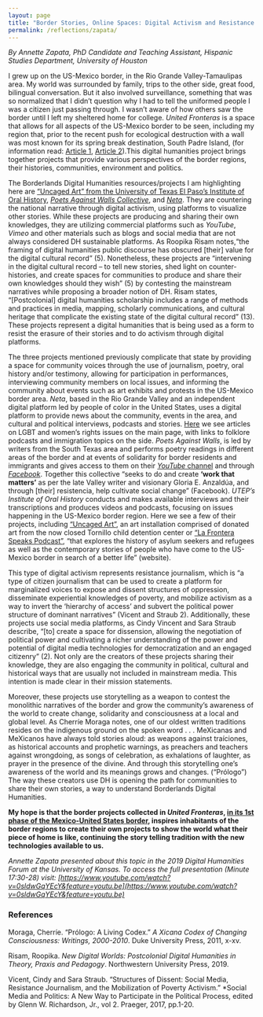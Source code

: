 ```yaml
---
layout: page
title: "Border Stories, Online Spaces: Digital Activism and Resistance Journalism through BorderlandsDH"
permalink: /reflections/zapata/
---
```


*By Annette Zapata, PhD Candidate and Teaching Assistant, Hispanic Studies Department, University of Houston*

I grew up on the US-Mexico border, in the Rio Grande Valley-Tamaulipas area. My world was surrounded by family, trips to the other side, great food, bilingual conversation. But it also involved surveillance, something that was so normalized that I didn’t question why I had to tell the uniformed people I was a citizen just passing through. I wasn’t aware of how others saw the border until I left my sheltered home for college. *United Fronteras* is a space that allows for all aspects of the US-Mexico border to be seen, including my region that, prior to the recent push for ecological destruction with a wall was most known for its spring break destination, South Padre Island, (for information read: [Article 1](https://www.borderreport.com/hot-topics/the-border-wall/national-heritage-designation-could-alter-plans-to-expedite-border-wall-construction-in-starr-county/), [Article 2](https://www.cnet.com/news/border-wall-now-under-construction-could-kill-off-birds-ocelots-and-a-church/)).This digital humanities project brings together projects that provide various perspectives of the border regions, their histories, communities, environment and politics.

The Borderlands Digital Humanities resources/projects I am highlighting here are [“Uncaged Art” from the University of Texas El Paso’s Institute of Oral History](https://unitedfronteras.github.io/ufexhibition_mexusa/united/obj060/), [*Poets Against Walls Collective*](https://unitedfronteras.github.io/ufexhibition_mexusa/united/obj090/), and [*Neta*](https://unitedfronteras.github.io/ufexhibition_mexusa/united/obj083/). They are countering the national narrative through digital activism, using platforms to visualize other stories. While these projects are producing and sharing their own knowledges, they are utilizing commercial platforms such as *YouTube*, *Vimeo* and other materials such as blogs and social media that are not always considered DH sustainable platforms. As Roopika Risam notes,“the framing of digital humanities public discourse has obscured [their] value for the digital cultural record” (5). Nonetheless, these projects are “intervening in the digital cultural record – to tell new stories, shed light on counter-histories, and create spaces for communities to produce and share their own knowledges should they wish” (5) by contesting the mainstream narratives while proposing a broader notion of DH. Risam states, “[Postcolonial] digital humanities scholarship includes a range of methods and practices in media, mapping, scholarly communications, and cultural heritage that complicate the existing state of the digital cultural record” (13). These projects represent a digital humanities that is being used as a form to resist the erasure of their stories and to do activism through digital platforms.  

The three projects mentioned previously complicate that state by providing a space for community voices through the use of journalism, poetry, oral history and/or testimony, allowing for participation in performances, interviewing community members on local issues, and informing the community about events such as art exhibits and protests in the US-Mexico border area. *Neta*, based in the Rio Grande Valley and an independent digital platform led by people of color in the United States, uses a digital platform to provide news about the community, events in the area, and cultural and political interviews, podcasts and stories. [Here](https://netargv.com/category/topics/lgbtq/) we see articles on LGBT and women’s rights issues on the main page, with links to folklore podcasts and immigration topics on the side. *Poets Against Walls*, is led by writers from the South Texas area and performs poetry readings in different areas of the border and at events of solidarity for border residents and immigrants and gives access to them on their [*YouTube* channel](https://www.youtube.com/channel/UCiqBlWXBjVoMjX3R1RMovng/featured) and through [*Facebook*](https://www.facebook.com/poetsagainstwalls/). Together this collective “seeks to do and create **‘work that matters’** as per the late Valley writer and visionary Gloria E. Anzaldúa, and through [their] resistencia, help cultivate social change” (Facebook). *UTEP’s Institute of Oral History* conducts and makes available interviews and their transcriptions and produces videos and podcasts, focusing on issues happening in the US-Mexico border region. Here we see a few of their projects, including [“Uncaged Art”](https://vimeo.com/336642793), an art installation comprised of donated art from the now closed Tornillo child detention center or [“La Frontera Speaks Podcast”](https://www.utep.edu/liberalarts/oral-history/public-history/podcast.html), “that explores the history of asylum seekers and refugees as well as the contemporary stories of people who have come to the US-Mexico border in search of a better life” (website). 

This type of digital activism represents resistance journalism, which is “a type of citizen journalism that can be used to create a platform for marginalized voices to expose and dissent structures of oppression, disseminate experiential knowledges of poverty, and mobilize activism as a way to invert the ‘hierarchy of access’ and subvert the political power structure of dominant narratives” (Vicent and Straub 2). Additionally, these projects use social media platforms, as Cindy Vincent and Sara Straub describe, “[to] create a space for dissension, allowing the negotiation of political power and cultivating a richer understanding of the power and potential of digital media technologies for democratization and an engaged citizenry” (2). Not only are the creators of these projects sharing their knowledge, they are also engaging the community in political, cultural and historical ways that are usually not included in mainstream media. This intention is made clear in their mission statements. 

Moreover, these projects use storytelling as a weapon to contest the monolithic narratives of the border and grow the community’s awareness of the world to create change, solidarity and consciousness at a local and global level.  As Cherríe Moraga notes, 
one of our oldest written traditions resides on the indigenous ground on the spoken word . . . MeXicanas and MeXicanos have always told stories aloud: as weapons against traíciones, as historical accounts and prophetic warnings, as preachers and teachers against wrongdoing, as songs of celebration, as exhalations of laughter, as prayer in the presence of the divine. And through this storytelling one’s awareness of the world and its meanings grows and changes. (“Prólogo”)
The way these creators use DH is opening the path for communities to share their own stories, a way to understand Borderlands Digital Humanities. 

**My hope is that the border projects collected in *United Fronteras*, [in its 1st phase of the Mexico-United States border](https://unitedfronteras.github.io/projects/), inspires inhabitants of the border regions to create their own projects to show the world what their piece of home is like, continuing the story telling tradition with the new technologies available to us.**

*Annette Zapata presented about this topic in the 2019 Digital Humanities Forum at the University of Kansas. To access the full presentation (Minute 17:30-28) visit: [https://www.youtube.com/watch?v=0sldwGqYEcY&feature=youtu.be](https://www.youtube.com/watch?v=0sldwGqYEcY&feature=youtu.be)*

### References

Moraga, Cherríe. “Prólogo: A Living Codex.” *A Xicana Codex of Changing Consciousness: 
 	Writings, 2000-2010*. Duke University Press, 2011, x-xv. 
  
Risam, Roopika. *New Digital Worlds: Postcolonial Digital Humanities in Theory, Praxis and 
 	Pedagogy*. Northwestern University Press, 2019. 
  
Vicent, Cindy and Sara Straub. “Structures of Dissent: Social Media, Resistance Journalism, and 
 	the Mobilization of Poverty Activism.” *Social Media and Politics: A New Way to 
 	Participate in the Political Process, edited by Glenn W. Richardson, Jr., vol 2. Praeger, 
 	2017, pp.1-20.

